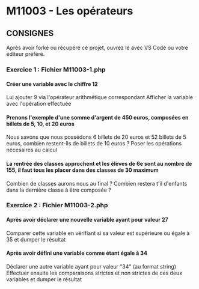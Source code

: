 # M11003 - Les opérateurs

## CONSIGNES

Après avoir forké ou récupéré ce projet, ouvrez le avec VS Code ou votre éditeur préféré.

### Exercice 1 : Fichier M11003-1.php

#### Créer une variable avec le chiffre 12

Lui ajouter 9 via l'opérateur arithmétique correspondant
Afficher la variable avec l'opération effectuée

#### Prenons l'exemple d'une somme d'argent de 450 euros, composées en billets de 5, 10, et 20 euros

Nous savons que nous possédons 6 billets de 20 euros et 52 billets de 5 euros, combien restent-ils de billets de 10 euros ?
Poser les opérations nécesaires au calcul

#### La rentrée des classes approchent et les élèves de 6e sont au nombre de 155, il faut tous les placer dans des classes de 30 maximum

Combien de classes aurons nous au final ?
Combien restera t'il d'enfants dans la dernière classe à être composée ?

### Exercice 2 : Fichier M11003-2.php

#### Après avoir déclarer une nouvelle variable ayant pour valeur 27

Comparer cette variable en vérifiant si sa valeur est supérieure ou égale à 35 et dumper le résultat

#### Après avoir défini une variable comme étant égale à 34

Déclarer une autre variable ayant pour valeur "34" (au format string)
Effectuer ensuite les comparaisons strictes et non strictes de ces deux variables et dumper le résultat
